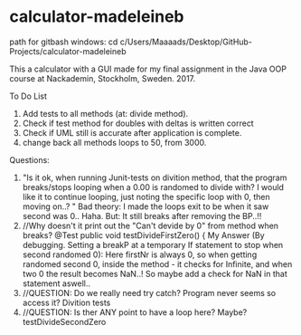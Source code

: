 # calculator-madeleineb

path for gitbash windows:
cd c/Users/Maaaads/Desktop/GitHub-Projects/calculator-madeleineb 

This a calculator with a GUI made for my final assignment in the Java OOP course at Nackademin, Stockholm, Sweden. 2017.

To Do List
1. Add tests to all methods (at: divide method).
1. Check if test method for doubles with deltas is written correct
1. Check if UML still is accurate after application is complete.
1. change back all methods loops to 50, from 3000.

Questions:
1. "Is it ok, when running Junit-tests on divition method, that the program breaks/stops looping when a 0.00 is randomed to divide with?  I would like it to continue looping, just noting the specific loop with 0, then moving on..? "
Bad theory: 
I made the loops exit to be when it saw second was 0.. Haha.
But:
It still breaks after removing the BP..!!
1. //Why doesn't it print out the "Can't devide by 0" from method when breaks?
	@Test
	public void testDivideFirstZero() {
  My Answer (By debugging. Setting a breakP at a temporary If statement to stop when second randomed 0):
  Here firstNr is always 0, so when getting randomed second 0, inside the method - it checks for Infinite, and when two 0 the result becomes NaN..! So maybe add a check for NaN in that statement aswell..
  1. 	//QUESTION: Do we really need try catch? Program never seems so access it? Divition tests
1. //QUESTION: Is ther ANY point to have a loop here? Maybe? testDivideSecondZero
